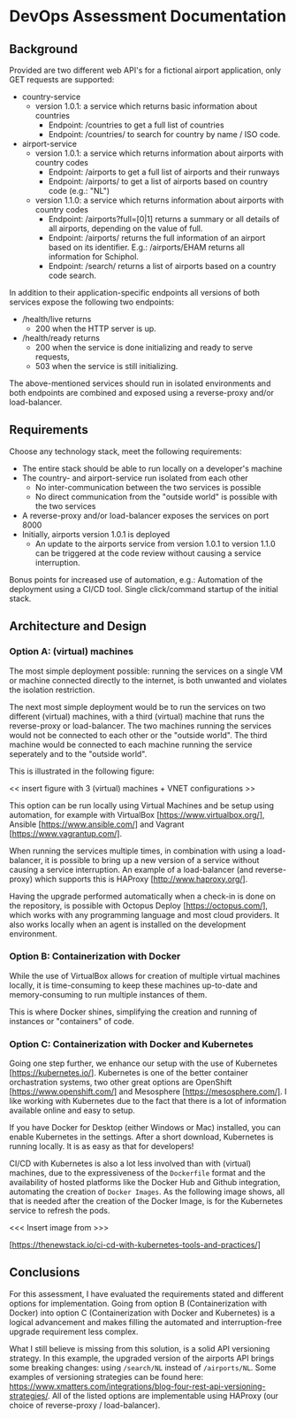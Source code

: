# DevOps Assessment Documentation

## Background

Provided are two different web API's for a fictional airport application, only GET requests are supported:

* country-service
  * version 1.0.1: a service which returns basic information about countries
    * Endpoint: /countries to get a full list of countries
    * Endpoint: /countries/<query> to search for country by name / ISO code.
* airport-service
  * version 1.0.1: a service which returns information about airports with country codes
    * Endpoint: /airports to get a full list of airports and their runways
    * Endpoint: /airports/<query> to get a list of airports based on country code (e.g.: "NL")
  * version 1.1.0: a service which returns information about airports with country codes
    * Endpoint: /airports?full=[0|1] returns a summary or all details of all airports, depending on the value of full.
    * Endpoint: /airports/<id> returns the full information of an airport based on its identifier. E.g.: /airports/EHAM returns all information for Schiphol.
    * Endpoint: /search/<qry> returns a list of airports based on a country code search.

In addition to their application-specific endpoints all versions of both services expose the following two endpoints:

* /health/live returns 
  * 200 when the HTTP server is up.
* /health/ready returns
  * 200 when the service is done initializing and ready to serve requests, 
  * 503 when the service is still initializing.

The above-mentioned services should run in isolated environments and both endpoints are combined and exposed using a reverse-proxy and/or load-balancer.

## Requirements

Choose any technology stack, meet the following requirements:

* The entire stack should be able to run locally on a developer's machine
* The country- and airport-service run isolated from each other
  * No inter-communication between the two services is possible
  * No direct communication from the "outside world" is possible with the two services
* A reverse-proxy and/or load-balancer exposes the services on port 8000
* Initially, airports version 1.0.1 is deployed
  * An update to the airports service from version 1.0.1 to version 1.1.0 can be triggered at the code review without causing a service interruption.

Bonus points for increased use of automation, e.g.:
Automation of the deployment using a CI/CD tool.
Single click/command startup of the initial stack.

## Architecture and Design

### Option A: (virtual) machines
The most simple deployment possible: running the services on a single VM or machine connected directly to the internet, is both unwanted and violates the isolation restriction.

The next most simple deployment would be to run the services on two different (virtual) machines, with a third (virtual) machine that runs the reverse-proxy or load-balancer. The two machines running the services would not be connected to each other or the "outside world". The third machine would be connected to each machine running the service seperately and to the "outside world".

This is illustrated in the following figure:

<< insert figure with 3 (virtual) machines + VNET configurations >>


This option can be run locally using Virtual Machines and be setup using automation, for example with VirtualBox [https://www.virtualbox.org/], Ansible [https://www.ansible.com/] and Vagrant [https://www.vagrantup.com/].

When running the services multiple times, in combination with using a load-balancer, it is possible to bring up a new version of a service without causing a service interruption. An example of a load-balancer (and reverse-proxy) which supports this is HAProxy [http://www.haproxy.org/].

Having the upgrade performed automatically when a check-in is done on the repository, is possible with Octopus Deploy [https://octopus.com/], which works with any programming language and most cloud providers. It also works locally when an agent is installed on the development environment.

### Option B: Containerization with Docker
While the use of VirtualBox allows for creation of multiple virtual machines locally, it is time-consuming to keep these machines up-to-date and memory-consuming to run multiple instances of them.

This is where Docker shines, simplifying the creation and running of instances or "containers" of code.

### Option C: Containerization with Docker and Kubernetes
Going one step further, we enhance our setup with the use of Kubernetes [https://kubernetes.io/]. Kubernetes is one of the better container orchastration systems, two other great options are OpenShift [https://www.openshift.com/] and Mesosphere [https://mesosphere.com/]. I like working with Kubernetes due to the fact that there is a lot of information available online and easy to setup.

If you have Docker for Desktop (either Windows or Mac) installed, you can enable Kubernetes in the settings. After a short download, Kubernetes is running locally. It is as easy as that for developers!

CI/CD with Kubernetes is also a lot less involved than with (virtual) machines, due to the expressiveness of the ```Dockerfile``` format and the availability of hosted platforms like the Docker Hub and Github integration, automating the creation of ```Docker Images```. As the following image shows, all that is needed after the creation of the Docker Image, is for the Kubernetes service to refresh the pods.

<<< Insert image from >>>

[https://thenewstack.io/ci-cd-with-kubernetes-tools-and-practices/]


## Conclusions
For this assessment, I have evaluated the requirements stated and different options for implementation. Going from option B (Containerization with Docker) into option C (Containerization with Docker and Kubernetes) is a logical advancement and makes filling the automated and interruption-free upgrade requirement less complex.

What I still believe is missing from this solution, is a solid API versioning strategy. In this example, the upgraded version of the airports API brings some breaking changes: using ```/search/NL``` instead of ```/airports/NL```. Some examples of versioning strategies can be found here: https://www.xmatters.com/integrations/blog-four-rest-api-versioning-strategies/. All of the listed options are implementable using HAProxy (our choice of reverse-proxy / load-balancer).